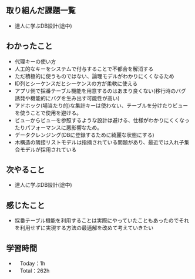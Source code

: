 ## 取り組んだ課題一覧
- 達人に学ぶDB設計(途中)

## わかったこと
- 代理キーの使い方
- 人工的なキーをシステムで付与することで不都合を解消する
- ただ積極的に使うものではない、論理モデルがわかりにくくなるため
- ID列とシーケンスだとシーケンスの方が柔軟に使える
- アプリ側で採番テーブル機能を用意するのはあまり良くない(移行時のバグ誘発や機能的にバグを生み出す可能性が高い)
- アドホック(場当たり的)な集計キーは使わない、テーブルを分けたりビューを使うことで使用を避ける。
- ビューからビューを参照するような設計は避ける、仕様がわかりにくくなったりパフォーマンスに悪影響なため。
- データクレンジング(DBに登録するために綺麗な状態にする)
- 木構造の隣接リストモデルは指摘されている問題があり、最近では入れ子集合モデルが採用されている

## 次やること
- 達人に学ぶDB設計(途中)

## 感じたこと
- 採番テーブル機能を利用することは実際にやっていたこともあったのでそれを利用せずに実現する方法の最適解を改めて考えていきたい

## 学習時間
- 　Today：1h
- 　Total：262h